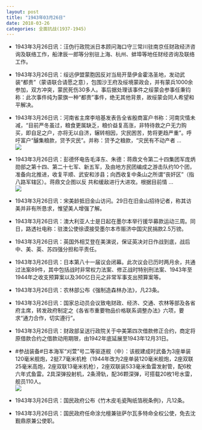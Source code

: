 ```yaml
---
layout: post
title: "1943年03月26日"
date: 2018-03-26
categories: 全面抗战(1937-1945)
---
```


<meta name="referrer" content="no-referrer" />

- 1943年3月26日讯：汪伪行政院派日本顾问海口守三常川驻南京任财政经济咨询及联络工作，船津辰一郎等分别驻上海、杭州、蚌埠等地任财经咨询及联络工作。 

- 1943年3月26日讯：绥远伊盟蒙胞因反对当局开垦伊金霍洛圣地，发动武装“都贵”（蒙语联合请愿之意），包围沙王府及绥境蒙政会，并有蒙兵1000余参加，双方冲突，蒙民死伤30多人。事后据处理该事件之绥蒙会参事任秉钧称：此次事件纯为蒙旗一种“都贵”事件，绝无其他背景，故绥蒙会同人希望和平解决。 

- 1943年3月26日讯：河南省主席李培基发表告全省殷商富户书称：河南灾情未减，“目前严冬虽过，粮食更属缺乏，粮价益复高涨，非特待救之户无力购买，即自足之户，亦将无以自济，辗转相因，灾民困苦，势将更趋严重”。呼吁富户“醵集粮款，贷予灾民”。并称：贷予之粮款，“灾民有不动产者 ... <br/><img src="https://wx2.sinaimg.cn/large/aca367d8ly1fpqgzfym1rj20c80bxglr.jpg" />

- 1943年3月26日讯：彭德怀电告毛泽东、朱德：蒋鼎文令第二十四集团军庞炳勋部之第十四、第二十七军、新五军，及由地方民团编成之游击队约10个团，准备向北推进，收复平顺、武安和涉县；向西收复中条山之所谓“丧奸区”（指八路军辖区）。蒋鼎文企图以反 共和缓敌进行大进攻。根据目前情 ... <br/><img src="https://wx2.sinaimg.cn/large/aca367d8ly1fpqf8fhtx6j20c80bxmxa.jpg" />

- 1943年3月26日讯：宋美龄抵旧金山访问。29日在旧金山招待记者，称其访美并非有所恳求，惟望美人增强了解。 

- 1943年3月26日讯：澳大利亚人士是日起在墨尔本举行援华募款运动三周。同日，路透社电称：驻澳公使徐谟接受墨尔本市赈济中国灾民捐款2.5万镑。 

- 1943年3月26日讯：英国外相艾登在美演说，保证英决对日作战到底，战后中、美、英、苏四强分担和平责任。 

- 1943年3月26日讯：日本第八十一届议会闭幕。此次议会已历时两月余，共通过法案89件，其中包括战时非常权力法案、修正战时特别刑法案、1943年至1944年之收支预算案以及360亿日元之非常军事支出预算案等。 

- 1943年3月26日讯：农林部公布《强制造森林办法》，凡23条。 

- 1943年3月26日讯：国家总动员会议致电财政、经济、交通、农林等部及各省府主席，转发政府制定之《各省市重要物品价格联系调整办法》六项，要求“通力合作，切实遵行”。 

- 1943年3月26日讯：财政部呈送行政院关于中美第四次借款修正合约，商定将原借款合约之借款动用期限，由1942年底延展至1943年12月31日。 

- #参战装备#日本海军“刈萱”号二等驱逐舰（中）：该舰建成时武备为3座单装120毫米舰炮，2挺7.7毫米机枪（1944年改为2座单装120毫米舰炮，2座双联25毫米高炮，2座双联13毫米机枪），2座双联装533毫米鱼雷发射管，配6枚六年式鱼雷。2具深弹投射机，2条滑轨，配36颗深弹，可搭载20枚1号水雷，舰员110人。 <br/><img src="https://wx1.sinaimg.cn/large/aca367d8ly1fppzmnk0f5j21hc0rfjy9.jpg" />

- 1943年3月26日讯：国民政府公布《竹木皮毛瓷陶纸箔税条例》，凡12条。 

- 1943年3月26日讯：国民政府任命涂允檀兼驻萨尔瓦多特命全权公使，免去沈觐鼎原兼公使职。 

